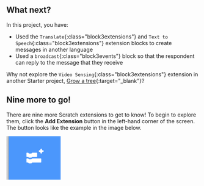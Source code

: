 ## What next?

In this project, you have:
+ Used the `Translate`{:class="block3extensions"} and `Text to Speech`{:class="block3extensions"} extension blocks to create messages in another language
+ Used a `broadcast`{:class="block3events"} block so that the respondent can reply to the message that they receive

Why not explore the `Video Sensing`{:class="block3extensions"} extension in another Starter project, [Grow a tree](https://projects.raspberrypi.org/en/projects/grow-a-tree){:target="_blank"}?

## Nine more to go!

There are nine more Scratch extensions to get to know! To begin to explore them, click the **Add Extension** button in the left-hand corner of the screen. The button looks like the example in the image below.

![Extension Blocks tab](images/extension-blocks.png)
